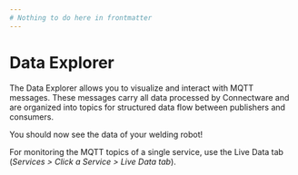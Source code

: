 ```yaml
---
# Nothing to do here in frontmatter
---
```


<div class="hotspot-block float-right ml-6 mb-6 w-full sm:w-1/2 lg:w-1/2"
     data-image="../images/data-explorer.png">
</div>

# Data Explorer

The Data Explorer allows you to visualize and interact with MQTT messages. These messages carry all data processed by Connectware and are organized into topics for structured data flow between publishers and consumers.

You should now see the data of your welding robot!

For monitoring the MQTT topics of a single service, use the Live Data tab (*Services > Click a Service > Live Data tab*).

